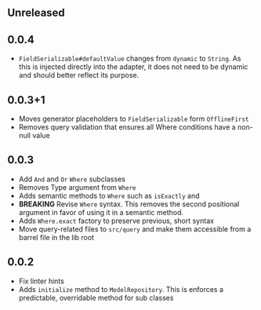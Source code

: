## Unreleased

## 0.0.4

* `FieldSerializable#defaultValue` changes from `dynamic` to `String`. As this is injected directly into the adapter, it does not need to be dynamic and should better reflect its purpose.

## 0.0.3+1

* Moves generator placeholders to `FieldSerializable` form `OfflineFirst`
* Removes query validation that ensures all Where conditions have a non-null value

## 0.0.3

* Add `And` and `Or` `Where` subclasses
* Removes Type argument from `Where`
* Adds semantic methods to `Where` such as `isExactly` and
* **BREAKING** Revise `Where` syntax. This removes the second positional argument in favor of using it in a semantic method.
* Adds `Where.exact` factory to preserve previous, short syntax
* Move query-related files to `src/query` and make them accessible from a barrel file in the lib root

## 0.0.2

* Fix linter hints
* Adds `initialize` method to `ModelRepository`. This is enforces a predictable, overridable method for sub classes
